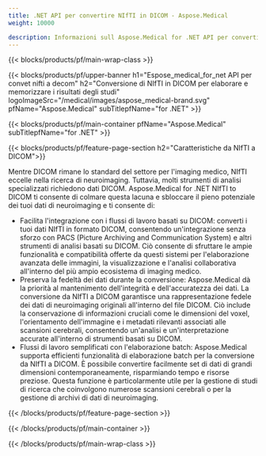 ```yaml
---
title: .NET API per convertire NIfTI in DICOM - Aspose.Medical
weight: 10000

description: Informazioni sull Aspose.Medical for .NET API per convertire NIfTI in DICOM
---
```


{{< blocks/products/pf/main-wrap-class >}}

{{< blocks/products/pf/upper-banner h1="Espose_medical_for_net API per convet nifti a decom" h2="Conversione di NIfTI in DICOM per elaborare e memorizzare i risultati degli studi" logoImageSrc="/medical/images/aspose_medical-brand.svg" pfName="Aspose.Medical" subTitlepfName="for .NET" >}}

{{< blocks/products/pf/main-container pfName="Aspose.Medical" subTitlepfName="for .NET" >}}

{{< blocks/products/pf/feature-page-section h2="Caratteristiche da NIfTI a DICOM">}}

<p>Mentre DICOM rimane lo standard del settore per l'imaging medico, NIfTI eccelle nella ricerca di neuroimaging. Tuttavia, molti strumenti di analisi specializzati richiedono dati DICOM. Aspose.Medical for .NET NIfTI to DICOM ti consente di colmare questa lacuna e sbloccare il pieno potenziale dei tuoi dati di neuroimaging e ti consente di:</p>

<ul>
<li>Facilita l'integrazione con i flussi di lavoro basati su DICOM: converti i tuoi dati NIfTI in formato DICOM, consentendo un'integrazione senza sforzo con PACS (Picture Archiving and Communication System) e altri strumenti di analisi basati su DICOM. Ciò consente di sfruttare le ampie funzionalità e compatibilità offerte da questi sistemi per l'elaborazione avanzata delle immagini, la visualizzazione e l'analisi collaborativa all'interno del più ampio ecosistema di imaging medico.</li>
<li>Preserva la fedeltà dei dati durante la conversione: Aspose.Medical dà la priorità al mantenimento dell'integrità e dell'accuratezza dei dati. La conversione da NIfTI a DICOM garantisce una rappresentazione fedele dei dati di neuroimaging originali all'interno del file DICOM. Ciò include la conservazione di informazioni cruciali come le dimensioni del voxel, l'orientamento dell'immagine e i metadati rilevanti associati alle scansioni cerebrali, consentendo un'analisi e un'interpretazione accurate all'interno di strumenti basati su DICOM.</li>
<li>Flussi di lavoro semplificati con l'elaborazione batch: Aspose.Medical supporta efficienti funzionalità di elaborazione batch per la conversione da NIfTI a DICOM. È possibile convertire facilmente set di dati di grandi dimensioni contemporaneamente, risparmiando tempo e risorse preziose. Questa funzione è particolarmente utile per la gestione di studi di ricerca che coinvolgono numerose scansioni cerebrali o per la gestione di archivi di dati di neuroimaging.</li>
</ul>

{{< /blocks/products/pf/feature-page-section >}}

{{< /blocks/products/pf/main-container >}}

{{< /blocks/products/pf/main-wrap-class >}}